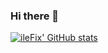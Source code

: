 ### Hi there 👋

<!--
**ileFixDev/ileFixDev** is a ✨ _special_ ✨ repository because its `README.md` (this file) appears on your GitHub profile.

Here are some ideas to get you started:

- 🔭 I’m currently working on ...
- 🌱 I’m currently learning ...
- 👯 I’m looking to collaborate on ...
- 🤔 I’m looking for help with ...
- 💬 Ask me about ...
- 📫 How to reach me: ...
- 😄 Pronouns: ...
- ⚡ Fun fact: ...
-->

[![ileFix' GitHub stats](https://github-readme-stats.vercel.app/api?username=ileFixDev&theme=dark)](https://github.com/ileFixDev/ileFixDev)
